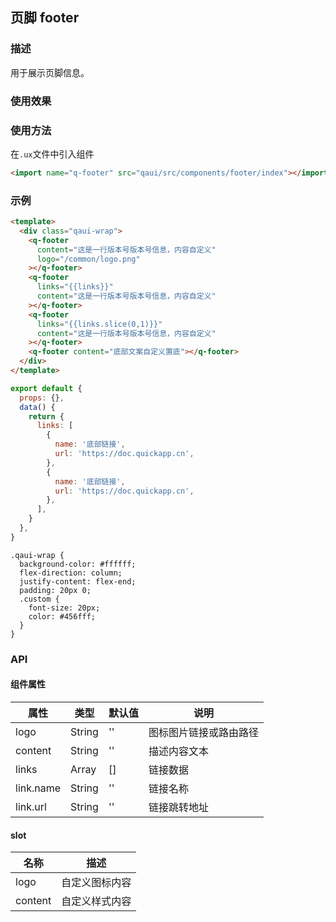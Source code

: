 ## 页脚 footer

### 描述

用于展示页脚信息。

### 使用效果

<preview url="https://editor.quickapp.cn/preview/2011/sL/2011sL1yEg08/build/pages/footer"/>

### 使用方法

在`.ux`文件中引入组件

```html
<import name="q-footer" src="qaui/src/components/footer/index"></import>
```

### 示例

```html
<template>
  <div class="qaui-wrap">
    <q-footer
      content="这是一行版本号版本号信息，内容自定义"
      logo="/common/logo.png"
    ></q-footer>
    <q-footer
      links="{{links}}"
      content="这是一行版本号版本号信息，内容自定义"
    ></q-footer>
    <q-footer
      links="{{links.slice(0,1)}}"
      content="这是一行版本号版本号信息，内容自定义"
    ></q-footer>
    <q-footer content="底部文案自定义置底"></q-footer>
  </div>
</template>
```

```js
export default {
  props: {},
  data() {
    return {
      links: [
        {
          name: '底部链接',
          url: 'https://doc.quickapp.cn',
        },
        {
          name: '底部链接',
          url: 'https://doc.quickapp.cn',
        },
      ],
    }
  },
}
```

```less
.qaui-wrap {
  background-color: #ffffff;
  flex-direction: column;
  justify-content: flex-end;
  padding: 20px 0;
  .custom {
    font-size: 20px;
    color: #456fff;
  }
}
```

### API

#### 组件属性

| 属性      | 类型   | 默认值 | 说明                   |
| --------- | ------ | ------ | ---------------------- |
| logo      | String | ''     | 图标图片链接或路由路径 |
| content   | String | ''     | 描述内容文本           |
| links     | Array  | []     | 链接数据               |
| link.name | String | ''     | 链接名称               |
| link.url  | String | ''     | 链接跳转地址           |

#### slot

| 名称    | 描述           |
| ------- | -------------- |
| logo    | 自定义图标内容 |
| content | 自定义样式内容 |

